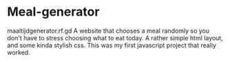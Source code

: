 # Meal-generator
maaltijdgenerator.rf.gd
A website that chooses a meal randomly so you don't have to stress choosing what to eat today.
A rather simple html layout, and some kinda stylish css. This was my first javascript project that really worked. 